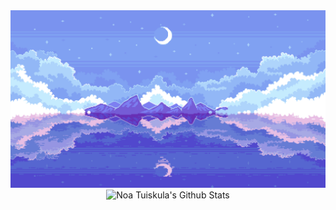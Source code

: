 <div align="center">
<img src="https://github.com/Zoltus/Zoltus/blob/main/2y1r289m8ev71.gif?raw=true" />
<img alt="Noa Tuiskula's Github Stats" src="https://github-readme-stats-zoltus.vercel.app/api?username=Zoltus&include_all_commits=true&count_private=true&theme=react&show_icons=true&hide_border=true&cache_seconds=1800" />
</div>






